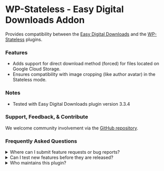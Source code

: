 # WP-Stateless - Easy Digital Downloads Addon

Provides compatibility between the [Easy Digital Downloads](https://wordpress.org/plugins/easy-digital-downloads/) and the [WP-Stateless](https://wordpress.org/plugins/wp-stateless/) plugins.

### Features

* Adds support for direct download method (forced) for files located on Google Cloud Storage.
* Ensures compatibility with image cropping (like author avatar) in the Stateless mode.

### Notes

* Tested with Easy Digital Downloads plugin version 3.3.4

### Support, Feedback, & Contribute

We welcome community involvement via the [GitHub repository](https://github.com/udx/wp-stateless-easy-digital-downloads-addon).

### Frequently Asked Questions

<details>
<summary>Where can I submit feature requests or bug reports?</summary>

We encourage community feedback and discussion through issues on the [GitHub repository](https://github.com/udx/wp-stateless-easy-digital-downloads-addon/issues).
</details>

<details>
<summary>Can I test new features before they are released?</summary>

To ensure new releases cause as little disruption as possible, we rely on early adopters who assist us by testing out new features before they are released. [Please contact us](https://udx.io/) if you are interested in becoming an early adopter.
</details>

<details>
<summary>Who maintains this plugin?</summary>

[UDX](https://udx.io/) maintains this plugin by continuing development through its own staff, reviewing pull requests, testing, and steering the overall release schedule. UDX is located in Durham, North Carolina, and provides WordPress engineering and hosting services to clients throughout the United States.
</details>
